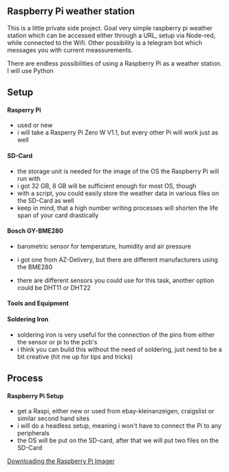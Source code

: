 ## Raspberry Pi weather station

This is a little private side project.
Goal very simple raspberry pi weather station which can be accessed either through a URL, setup via Node-red, while connected to the Wifi.
Other possibility is a telegram bot which messages you with current meassurements.

There are endless possibilities of using a Raspberry Pi as a weather station. I will use Python

## Setup

#### Rasperry Pi
- used or new
- i will take a Rasperry Pi Zero W V1.1, but every other Pi will work just as well

#### SD-Card
- the storage unit is needed for the image of the OS the Raspberry Pi will run with
- i got 32 GB, 8 GB will be sufficient enough for most OS, though
- with a script, you could easily store the weather data in various files on the SD-Card as well
- keep in mind, that a high number writing processes will shorten the life span of your card drastically

#### Bosch GY-BME280
- barometric sensor for temperature, humidity and air pressure
- i got one from AZ-Delivery, but there are different manufacturers using the BME280

- there are different sensors you could use for this task, another option could be DHT11 or DHT22

#### Tools and Equipment

#### Soldering Iron
- soldering iron is very useful for the connection of the pins from either the sensor or pi to the pcb's
- i think you can build this without the need of soldering, just need to be a bit creative (hit me up for tips and tricks)
  

## Process

#### Raspberry Pi Setup

- get a Raspi, either new or used from ebay-kleinanzeigen, craigslist or similar second hand sites
- i will do a headless setup, meaning i won't have to connect the Pi to any peripherals
- the OS will be put on the SD-card, after that we will put two files on the SD-Card

[Downloading the Raspberry Pi Imager](https://www.raspberrypi.com/software/)
